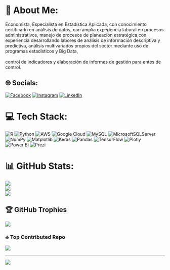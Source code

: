 # 💫 About Me:
Economista, Especialista en Estadística Aplicada, con conocimiento certificado en análisis de datos, con amplia experiencia laboral en procesos administrativos, manejo de procesos de planeación estratégica,con experiencia desarrollando labores de análisis de información descriptiva y predictiva, análisis multivariados propios del sector mediante uso de programas estadísticos y Big Data,<br><br>control de indicadores y elaboración de informes de gestión para entes de control.


## 🌐 Socials:
[![Facebook](https://img.shields.io/badge/Facebook-%231877F2.svg?logo=Facebook&logoColor=white)](https://facebook.com/jhonj.diaz.58) [![Instagram](https://img.shields.io/badge/Instagram-%23E4405F.svg?logo=Instagram&logoColor=white)](https://instagram.com/jhonj.diaz.58) [![LinkedIn](https://img.shields.io/badge/LinkedIn-%230077B5.svg?logo=linkedin&logoColor=white)](https://linkedin.com/in/jhon-jairo-diaz-vasquez-1ab2a11a0) 

# 💻 Tech Stack:
![R](https://img.shields.io/badge/r-%23276DC3.svg?style=for-the-badge&logo=r&logoColor=white) ![Python](https://img.shields.io/badge/python-3670A0?style=for-the-badge&logo=python&logoColor=ffdd54) ![AWS](https://img.shields.io/badge/AWS-%23FF9900.svg?style=for-the-badge&logo=amazon-aws&logoColor=white) ![Google Cloud](https://img.shields.io/badge/GoogleCloud-%234285F4.svg?style=for-the-badge&logo=google-cloud&logoColor=white) ![MySQL](https://img.shields.io/badge/mysql-%2300000f.svg?style=for-the-badge&logo=mysql&logoColor=white) ![MicrosoftSQLServer](https://img.shields.io/badge/Microsoft%20SQL%20Server-CC2927?style=for-the-badge&logo=microsoft%20sql%20server&logoColor=white) ![NumPy](https://img.shields.io/badge/numpy-%23013243.svg?style=for-the-badge&logo=numpy&logoColor=white) ![Matplotlib](https://img.shields.io/badge/Matplotlib-%23ffffff.svg?style=for-the-badge&logo=Matplotlib&logoColor=black) ![Keras](https://img.shields.io/badge/Keras-%23D00000.svg?style=for-the-badge&logo=Keras&logoColor=white) ![Pandas](https://img.shields.io/badge/pandas-%23150458.svg?style=for-the-badge&logo=pandas&logoColor=white) ![TensorFlow](https://img.shields.io/badge/TensorFlow-%23FF6F00.svg?style=for-the-badge&logo=TensorFlow&logoColor=white) ![Plotly](https://img.shields.io/badge/Plotly-%233F4F75.svg?style=for-the-badge&logo=plotly&logoColor=white) ![Power Bi](https://img.shields.io/badge/power_bi-F2C811?style=for-the-badge&logo=powerbi&logoColor=black) ![Prezi](https://img.shields.io/badge/Prezi-%23000000.svg?style=for-the-badge&logo=Prezi&logoColor=white)
# 📊 GitHub Stats:
![](https://github-readme-stats.vercel.app/api?username=JJDIAZV&theme=tokyonight&hide_border=false&include_all_commits=false&count_private=false)<br/>
![](https://github-readme-streak-stats.herokuapp.com/?user=JJDIAZV&theme=tokyonight&hide_border=false)<br/>
![](https://github-readme-stats.vercel.app/api/top-langs/?username=JJDIAZV&theme=tokyonight&hide_border=false&include_all_commits=false&count_private=false&layout=compact)

## 🏆 GitHub Trophies
![](https://github-profile-trophy.vercel.app/?username=JJDIAZV&theme=discord&no-frame=false&no-bg=true&margin-w=4)

### 🔝 Top Contributed Repo
![](https://github-contributor-stats.vercel.app/api?username=JJDIAZV&limit=5&theme=nord&combine_all_yearly_contributions=true)

---
[![](https://visitcount.itsvg.in/api?id=JJDIAZV&icon=0&color=0)](https://visitcount.itsvg.in)

<!-- Proudly created with GPRM ( https://gprm.itsvg.in ) -->
